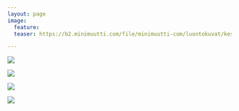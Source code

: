 ```yaml
---
layout: page
image:
  feature:
  teaser: https://b2.minimuutti.com/file/minimuutti-com/luontokuvat/kes%C3%A4/11/DS58244-245px.jpg

---
```


[![](https://b2.minimuutti.com/file/minimuutti-com/luontokuvat/kes%C3%A4/11/DS58242-800px.jpg)](https://dl.dropboxusercontent.com/sh/ea1wtnz7z734o12/AACpFOsDlGER3XXfdLt4XwwDa/luontokuvat/kes%C3%A4/11/DS58242.jpg)

[![](https://b2.minimuutti.com/file/minimuutti-com/luontokuvat/kes%C3%A4/11/DS58244-800px.jpg)](https://dl.dropboxusercontent.com/sh/ea1wtnz7z734o12/AADOaZIe8nvdAWKpKAB7dckOa/luontokuvat/kes%C3%A4/11/DS58244.jpg)

[![](https://b2.minimuutti.com/file/minimuutti-com/luontokuvat/kes%C3%A4/11/DS58266-800px.jpg)](https://dl.dropboxusercontent.com/sh/ea1wtnz7z734o12/AABW3GXuvak6W1u8B2owzw0pa/luontokuvat/kes%C3%A4/11/DS58266.jpg)

[![](https://b2.minimuutti.com/file/minimuutti-com/luontokuvat/kes%C3%A4/11/DS58262-800px.jpg)](https://dl.dropboxusercontent.com/sh/ea1wtnz7z734o12/AABoJ1WegqFCG27q_hso5rWra/luontokuvat/kes%C3%A4/11/DS58262.jpg)
